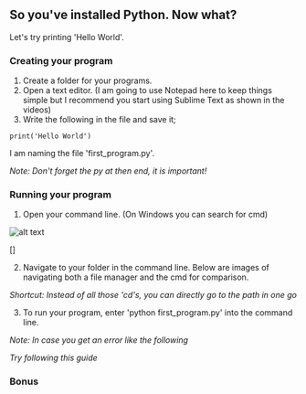## So you've installed Python. Now what?

Let's try printing 'Hello World'.

### Creating your program
1. Create a folder for your programs.
2. Open a text editor. (I am going to use Notepad here to keep things simple but I recommend you start using Sublime Text as shown in the videos)
3. Write the following in the file and save it;
```
print('Hello World')
```
I am naming the file 'first_program.py'.

*Note: Don't forget the py at then end, it is important!*

### Running your program

1. Open your command line. (On Windows you can search for cmd)

![alt text](https://github.com/anushalihala/SOC2018-guide/blob/master/cmd_search.png)

[]

2. Navigate to your folder in the command line. Below are images of navigating both a file manager and the cmd for comparison.

*Shortcut: Instead of all those 'cd's, you can directly go to the path in one go*

3. To run your program, enter 'python first_program.py' into the command line.

*Note: In case you get an error like the following*

*Try following this guide*

### Bonus




